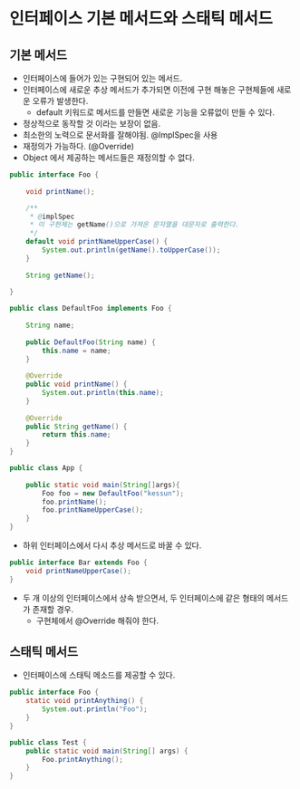 # 인터페이스 기본 메서드와 스태틱 메서드

## 기본 메서드
- 인터페이스에 들어가 있는 구현되어 있는 메서드.
- 인터페이스에 새로운 추상 메서드가 추가되면 이전에 구현 해놓은 구현체들에 새로운 오류가 발생한다.
    + default 키워드로 메서드를 만들면 새로운 기능을 오류없이 만들 수 있다.
- 정상적으로 동작할 것 이라는 보장이 없음.
- 최소한의 노력으로 문서화를 잘해야됨. @ImplSpec을 사용
- 재정의가 가능하다. (@Override)
- Object 에서 제공하는 메서드들은 재정의할 수 없다.
```java
public interface Foo {
    
    void printName();

    /**
     * @implSpec 
     * 이 구현체는 getName()으로 가져온 문자열을 대문자로 출력한다.
     */
    default void printNameUpperCase() {
        System.out.println(getName().toUpperCase());   
    }
    
    String getName(); 
    
}
```

```java
public class DefaultFoo implements Foo {
    
    String name; 
    
    public DefaultFoo(String name) {
        this.name = name;
    }
    
    @Override
    public void printName() {
        System.out.println(this.name);
    }
    
    @Override
    public String getName() {
        return this.name;
    }
}
```

```java
public class App {
    
    public static void main(String[]args){
        Foo foo = new DefaultFoo("kessun");
        foo.printName();
        foo.printNameUpperCase();
    }
}
```

- 하위 인터페이스에서 다시 추상 메서드로 바꿀 수 있다.
```java
public interface Bar extends Foo { 
    void printNameUpperCase();
}
```

- 두 개 이상의 인터페이스에서 상속 받으면서, 두 인터페이스에 같은 형태의 메서드가 존재할 경우.
  + 구현체에서 @Override 해줘야 한다.
  
## 스태틱 메서드
- 인터페이스에 스태틱 메소드를 제공할 수 있다.

```java
public interface Foo {
    static void printAnything() {
        System.out.println("Foo");
    }
}

public class Test {
    public static void main(String[] args) {
        Foo.printAnything();
    }
}
```
